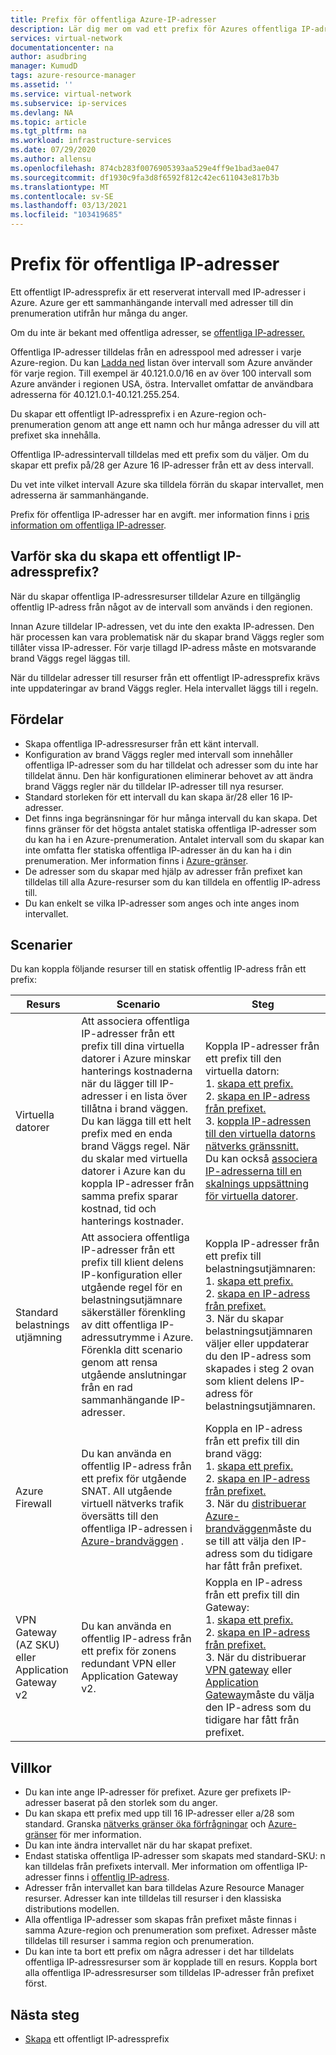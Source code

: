 ```yaml
---
title: Prefix för offentliga Azure-IP-adresser
description: Lär dig mer om vad ett prefix för Azures offentliga IP-adress är och hur det kan hjälpa dig att tilldela förutsägbara offentliga IP-adresser till dina resurser.
services: virtual-network
documentationcenter: na
author: asudbring
manager: KumudD
tags: azure-resource-manager
ms.assetid: ''
ms.service: virtual-network
ms.subservice: ip-services
ms.devlang: NA
ms.topic: article
ms.tgt_pltfrm: na
ms.workload: infrastructure-services
ms.date: 07/29/2020
ms.author: allensu
ms.openlocfilehash: 874cb283f0076905393aa529e4ff9e1bad3ae047
ms.sourcegitcommit: df1930c9fa3d8f6592f812c42ec611043e817b3b
ms.translationtype: MT
ms.contentlocale: sv-SE
ms.lasthandoff: 03/13/2021
ms.locfileid: "103419685"
---
```

# <a name="public-ip-address-prefix"></a>Prefix för offentliga IP-adresser

Ett offentligt IP-adressprefix är ett reserverat intervall med IP-adresser i Azure. Azure ger ett sammanhängande intervall med adresser till din prenumeration utifrån hur många du anger. 

Om du inte är bekant med offentliga adresser, se [offentliga IP-adresser.](./public-ip-addresses.md#public-ip-addresses)

Offentliga IP-adresser tilldelas från en adresspool med adresser i varje Azure-region. Du kan [Ladda ned](https://www.microsoft.com/download/details.aspx?id=56519) listan över intervall som Azure använder för varje region. Till exempel är 40.121.0.0/16 en av över 100 intervall som Azure använder i regionen USA, östra. Intervallet omfattar de användbara adresserna för 40.121.0.1-40.121.255.254.

Du skapar ett offentligt IP-adressprefix i en Azure-region och-prenumeration genom att ange ett namn och hur många adresser du vill att prefixet ska innehålla. 

Offentliga IP-adressintervall tilldelas med ett prefix som du väljer. Om du skapar ett prefix på/28 ger Azure 16 IP-adresser från ett av dess intervall.

Du vet inte vilket intervall Azure ska tilldela förrän du skapar intervallet, men adresserna är sammanhängande. 

Prefix för offentliga IP-adresser har en avgift. mer information finns i [pris information om offentliga IP-adresser](https://azure.microsoft.com/pricing/details/ip-addresses).

## <a name="why-create-a-public-ip-address-prefix"></a>Varför ska du skapa ett offentligt IP-adressprefix?

När du skapar offentliga IP-adressresurser tilldelar Azure en tillgänglig offentlig IP-adress från något av de intervall som används i den regionen. 

Innan Azure tilldelar IP-adressen, vet du inte den exakta IP-adressen. Den här processen kan vara problematisk när du skapar brand Väggs regler som tillåter vissa IP-adresser. För varje tillagd IP-adress måste en motsvarande brand Väggs regel läggas till.

När du tilldelar adresser till resurser från ett offentligt IP-adressprefix krävs inte uppdateringar av brand Väggs regler. Hela intervallet läggs till i regeln.

## <a name="benefits"></a>Fördelar

- Skapa offentliga IP-adressresurser från ett känt intervall.
- Konfiguration av brand Väggs regler med intervall som innehåller offentliga IP-adresser som du har tilldelat och adresser som du inte har tilldelat ännu. Den här konfigurationen eliminerar behovet av att ändra brand Väggs regler när du tilldelar IP-adresser till nya resurser.
- Standard storleken för ett intervall du kan skapa är/28 eller 16 IP-adresser.
- Det finns inga begränsningar för hur många intervall du kan skapa. Det finns gränser för det högsta antalet statiska offentliga IP-adresser som du kan ha i en Azure-prenumeration. Antalet intervall som du skapar kan inte omfatta fler statiska offentliga IP-adresser än du kan ha i din prenumeration. Mer information finns i [Azure-gränser](../azure-resource-manager/management/azure-subscription-service-limits.md?toc=%2fazure%2fvirtual-network%2ftoc.json#azure-resource-manager-virtual-networking-limits).
- De adresser som du skapar med hjälp av adresser från prefixet kan tilldelas till alla Azure-resurser som du kan tilldela en offentlig IP-adress till.
- Du kan enkelt se vilka IP-adresser som anges och inte anges inom intervallet.

## <a name="scenarios"></a>Scenarier
Du kan koppla följande resurser till en statisk offentlig IP-adress från ett prefix:

|Resurs|Scenario|Steg|
|---|---|---|
|Virtuella datorer| Att associera offentliga IP-adresser från ett prefix till dina virtuella datorer i Azure minskar hanterings kostnaderna när du lägger till IP-adresser i en lista över tillåtna i brand väggen. Du kan lägga till ett helt prefix med en enda brand Väggs regel. När du skalar med virtuella datorer i Azure kan du koppla IP-adresser från samma prefix sparar kostnad, tid och hanterings kostnader.| Koppla IP-adresser från ett prefix till den virtuella datorn: </br> 1. [skapa ett prefix.](manage-public-ip-address-prefix.md) </br> 2. [skapa en IP-adress från prefixet.](manage-public-ip-address-prefix.md) </br> 3. [koppla IP-adressen till den virtuella datorns nätverks gränssnitt.](virtual-network-network-interface-addresses.md#add-ip-addresses) </br> Du kan också [associera IP-adresserna till en skalnings uppsättning för virtuella datorer](https://azure.microsoft.com/resources/templates/101-vmms-with-public-ip-prefix/).
| Standard belastnings utjämning | Att associera offentliga IP-adresser från ett prefix till klient delens IP-konfiguration eller utgående regel för en belastningsutjämnare säkerställer förenkling av ditt offentliga IP-adressutrymme i Azure. Förenkla ditt scenario genom att rensa utgående anslutningar från en rad sammanhängande IP-adresser. | Koppla IP-adresser från ett prefix till belastningsutjämnaren: </br> 1. [skapa ett prefix.](manage-public-ip-address-prefix.md) </br> 2. [skapa en IP-adress från prefixet.](manage-public-ip-address-prefix.md) </br> 3. När du skapar belastningsutjämnaren väljer eller uppdaterar du den IP-adress som skapades i steg 2 ovan som klient delens IP-adress för belastningsutjämnaren. |
| Azure Firewall | Du kan använda en offentlig IP-adress från ett prefix för utgående SNAT. All utgående virtuell nätverks trafik översätts till den offentliga IP-adressen i [Azure-brandväggen](../firewall/overview.md?toc=%2fazure%2fvirtual-network%2ftoc.json) . | Koppla en IP-adress från ett prefix till din brand vägg: </br> 1. [skapa ett prefix.](manage-public-ip-address-prefix.md) </br> 2. [skapa en IP-adress från prefixet.](manage-public-ip-address-prefix.md) </br> 3. När du [distribuerar Azure-brandväggen](../firewall/tutorial-firewall-deploy-portal.md?toc=%2fazure%2fvirtual-network%2ftoc.json#deploy-the-firewall)måste du se till att välja den IP-adress som du tidigare har fått från prefixet.|
| VPN Gateway (AZ SKU) eller Application Gateway v2 | Du kan använda en offentlig IP-adress från ett prefix för zonens redundant VPN eller Application Gateway v2. | Koppla en IP-adress från ett prefix till din Gateway: </br> 1. [skapa ett prefix.](manage-public-ip-address-prefix.md) </br> 2. [skapa en IP-adress från prefixet.](manage-public-ip-address-prefix.md) </br> 3. När du distribuerar [VPN gateway](https://docs.microsoft.com/azure/vpn-gateway/tutorial-create-gateway-portal) eller [Application Gateway](../application-gateway/quick-create-portal.md#create-an-application-gateway)måste du välja den IP-adress som du tidigare har fått från prefixet.|

## <a name="constraints"></a>Villkor

- Du kan inte ange IP-adresser för prefixet. Azure ger prefixets IP-adresser baserat på den storlek som du anger.
- Du kan skapa ett prefix med upp till 16 IP-adresser eller a/28 som standard. Granska [nätverks gränser öka förfrågningar](../azure-portal/supportability/networking-quota-requests.md) och [Azure-gränser](../azure-resource-manager/management/azure-subscription-service-limits.md?toc=%2fazure%2fvirtual-network%2ftoc.json#azure-resource-manager-virtual-networking-limits) för mer information.
- Du kan inte ändra intervallet när du har skapat prefixet.
- Endast statiska offentliga IP-adresser som skapats med standard-SKU: n kan tilldelas från prefixets intervall. Mer information om offentliga IP-adresser finns i [offentlig IP-adress](./public-ip-addresses.md#public-ip-addresses).
- Adresser från intervallet kan bara tilldelas Azure Resource Manager resurser. Adresser kan inte tilldelas till resurser i den klassiska distributions modellen.
- Alla offentliga IP-adresser som skapas från prefixet måste finnas i samma Azure-region och prenumeration som prefixet. Adresser måste tilldelas till resurser i samma region och prenumeration.
- Du kan inte ta bort ett prefix om några adresser i det har tilldelats offentliga IP-adressresurser som är kopplade till en resurs. Koppla bort alla offentliga IP-adressresurser som tilldelas IP-adresser från prefixet först.


## <a name="next-steps"></a>Nästa steg

- [Skapa](manage-public-ip-address-prefix.md) ett offentligt IP-adressprefix